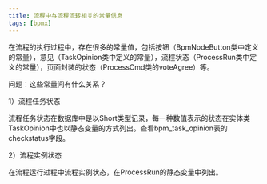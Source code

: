 ```yaml
---
title: 流程中与流程流转相关的常量信息
tags: [bpmx]
---
```


在流程的执行过程中，存在很多的常量值，包括按钮（BpmNodeButton类中定义的常量），意见（TaskOpinion类中定义的常量），流程状态（ProcessRun类中定义的常量），页面封装的状态（ProcessCmd类的voteAgree）等。

问题：这些常量间有什么关系？

1）流程任务状态

流程任务状态在数据库中是以Short类型记录，每一种数值表示的状态在实体类TaskOpinion中也以静态变量的方式列出。查看bpm_task_opinion表的checkstatus字段。

2）流程实例状态

在流程运行过程中流程实例状态，在ProcessRun的静态变量中列出。